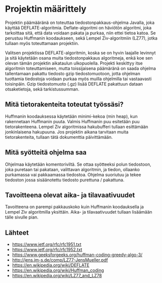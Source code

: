 Projektin määrittely
====

Projektin päämääränä on toteuttaa tiedostonpakkaus-ohjelma Javalla, joka käyttää DEFLATE-algoritmia. Deflate-algoritmi on häviötön algoritmi, joka tarkoittaa sitä, että data voidaan pakata ja purkaa, niin ettei tietoa katoa. Se perustuu Huffmanin koodaukseen, sekä Lempel Ziv-algoritmiin (LZ77), jotka tullaan myös toteuttamaan projektiin. 

Valitsen projektissa DEFLATE-algoritmin, koska se on hyvin laajalle levinnyt ja sitä käytetään osana muita tiedostonpakkaus algoritmeja, enkä koe sen olevan tämän projektin aikataulun ulkopuolella. Projekti keskittyy itse algoritmin toteuttamiseen, mutta toissijaisena päämäränä on saada ohjelma tallentamaan pakattu tiedosto gzip tiedostomuotoon, jotta ohjelman tuottamia tiedostoja voidaan purkaa myös muilla ohjelmilla tai vastaavasti toisinpäin. Gzip tiedostomuoto (.gz) lisää DEFLATE pakattuun dataan otsaketietoja, sekä tarkistussumman.


## Mitä tietorakenteita toteutat työssäsi?
Huffmanin koodauksessa käytetään minimi-kekoa (min heap), kun rakennetaan Huffmanin puuta. Valmis Huffmanin puu esitetään puu tietorakenteena. Lempel Ziv algoritmissa hakubufferi tullaan esittämään jonkinlaisena hakupuuna. Jos projektin aikana tarvitaan muita tietorakenteita, tullaan tätä dokumenttia päivittämään.

## Mitä syötteitä ohjelma saa
Ohjelmaa käytetään komentoriviltä. Se ottaa syötteeksi polun tiedostoon, joka puretaan tai pakataan, valittavan algoritmin, ja tiedon, ollaanko purkamassa vai pakkaamassa tiedostoa. Ohjelma suoriutuu ja tekee tiedoston jossa sisäänotettu tiedosto purettuna / pakattuna.

## Tavoitteena olevat aika- ja tilavaativuudet
Tavoitteena on parempi pakkauskoko kuin Huffmanin koodauksella ja Lempel Ziv algoritmilla yksittäin. Aika- ja tilavaativuudet tullaan lisäämään tälle sivulle pian.

## Lähteet
- https://www.ietf.org/rfc/rfc1951.txt
- https://www.ietf.org/rfc/rfc1952.txt
- https://www.geeksforgeeks.org/huffman-coding-greedy-algo-3/
- http://jens.jm-s.de/comp/LZ77-JensMueller.pdf
- https://en.wikipedia.org/wiki/DEFLATE
- https://en.wikipedia.org/wiki/Huffman_coding
- https://en.wikipedia.org/wiki/LZ77_and_LZ78
